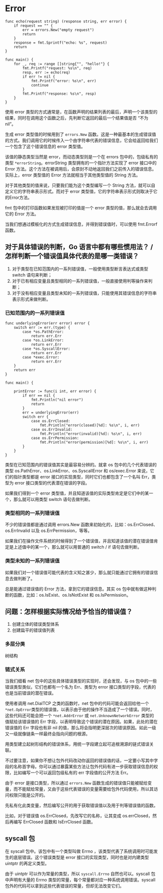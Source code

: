 # Error

```golang
func echo(request string) (response string, err error) {
    if request == "" {
        err = errors.New("empty request")
        return
    }
    response = fmt.Sprintf("echo: %s", request)
    return
}

func main() {
    for _, req := range []string{"", "hello!"} {
        fmt.Printf("request: %s\n", req)
        resp, err := echo(req)
        if err != nil {
            fmt.Printf("error: %s\n", err)
            continue
        }
        fmt.Printf("response: %s\n", resp)
    }
}
```

使用 error 类型的方式通常是，在函数声明的结果列表的最后，声明一个该类型的结果，同时在调用这个函数之后，先判断它返回的最后一个结果值是否 “不为nil”。

生成 error 类型值的时候用到了 `errors.New` 函数。这是一种最基本的生成错误值的方式。我们调用它的时候传入一个由字符串代表的错误信息，它会给返回给我们一个包含了这个错误信息的 error 类型值。

该值的静态类型当然是 error，而动态类型则是一个在 errors 包中的，包级私有的类型 `*errorString`。errorString 类型拥有的一个指针方法实现了 error 接口中的 Error 方法。这个方法在被调用后，会原封不动地返回我们之前传入的错误信息。实际上，error 类型值的 Error 方法就相当于其他类型值的 String 方法。

对于其他类型的值来说，只要我们能为这个类型编写一个 String 方法，就可以自定义它的字符串表示形式。而对于 error 类型值，它的字符串表示形式则取决于它的Error方法。

fmt 包中的打印函数如果发现被打印的值是一个 error 类型的值，那么就会去调用它的 Error 方法。

当我们想通过模板化的方式生成错误信息，并得到错误值时，可以使用 fmt.Errorf 函数。

## 对于具体错误的判断，Go 语言中都有哪些惯用法？ / 怎样判断一个错误值具体代表的是哪一类错误？

1. 对于类型在已知范围内的一系列错误值，一般使用类型断言表达式或类型 switch 语句来判断；
2. 对于已有相应变量且类型相同的一系列错误值，一般直接使用判等操作来判断；
3. 对于没有相应变量且类型未知的一系列错误值，只能使用其错误信息的字符串表示形式来做判断。

### 已知范围内的一系列错误值

```golang
func underlyingError(err error) error {
    switch err := err.(type) {
        case *os.PathError:
            return err.Err
        case *os.LinkError:
            return err.Err
        case *os.SyscallError:
            return err.Err
        case *exec.Error:
            return err.Err
    }
    return err
}

func main() {

    printError := func(i int, err error) {
        if err == nil {
            fmt.Println("nil error")
            return
        }
        err = underlyingError(err)
        switch err {
            case os.ErrClosed:
                fmt.Println("error(closed)[%d]: %s\n", i, err)
            case os.ErrInvalid:
                fmt.Println("error(invalid)[%d]: %s\n", i, err)
            case os.ErrPermission:
                fmt.Println("error(permission)[%d]: %s\n", i, err)
        }
    }
}
```

类型在已知范围内的错误值其实是最容易分辨的。就拿 os 包中的几个代表错误的类型 os.PathError、os.LinkError、os.SyscallError 和 os/exec.Error 来说，它们的指针类型都是 error 接口的实现类型，同时它们也都包含了一个名叫 Err，类型为 error 接口类型的代表潜在错误的字段。

如果我们得到一个 error 类型值，并且知道该值的实际类型肯定是它们中的某一个，那么就可以用类型 switch 语句去做判断。

### 类型相同的一系列错误值

不少的错误值都是通过调用 errors.New 函数来初始化的，比如：os.ErrClosed、os.ErrInvalid 以及 os.ErrPermission，等等。

如果我们在操作文件系统的时候得到了一个错误值，并且知道该值的潜在错误值肯定是上述值中的某一个，那么就可以用普通的 switch / if 语句去做判断。

### 类型未知的一系列错误值

如果我们对一个错误值可能代表的含义知之甚少，那么就只能通过它拥有的错误信息去做判断了。

总是能通过错误值的 Error 方法，拿到它的错误信息。其实 os 包中就有做这种判断的函数，比如：os.IsExist、os.IsNotExist 和 os.IsPermission。

## 问题：怎样根据实际情况给予恰当的错误值？

1. 创建立体的错误类型体系
2. 创建扁平的错误值列表

### 多层分类

树结构

### 链式关系

当我们细看 net 包中的这些具体错误类型的实现时，还会发现，与 os 包中的一些错误类型类似，它们也都有一个名为 Err、类型为 error 接口类型的字段，代表的也是当前错误的潜在错误。

使用者调用 net.DialTCP 之类的函数时，net 包中的代码可能会返回给他一个 `*net.OpError`类型的错误值，以表示由于他的操作不当造成了一个错误。同时，这些代码还可能会把一个 `*net.AddrError` 或 `net.UnknownNetworkError` 类型的值赋给该错误值的 Err 字段，以表明导致这个错误的潜在原因。如果，此处的潜在错误值的 Err 字段也有非 nil 的值，那么将会指明更深层次的错误原因。如此一级又一级就像链条一样最终会指向问题的根源。

用类型建立起树形结构的错误体系，用统一字段建立起可追根溯源的链式错误关联。

不过要注意，如果你不想让包外代码改动你返回的错误值的话，一定要小写其中字段的名称首字母。你可以通过暴露某些方法让包外代码有进一步获取错误信息的权限，比如编写一个可以返回包级私有的 err 字段值的公开方法 Err。

由于 error 是接口类型，所以通过 `errors.New` 函数生成的错误值只能被赋给变量，而不能赋给常量，又由于这些代表错误的变量需要给包外代码使用，所以其访问权限只能是公开的。


先私有化此类变量，然后编写公开的用于获取错误值以及用于判等错误值的函数。

比如，对于错误值 os.ErrClosed，先改写它的名称，让其变成 os.errClosed，然后再编写 ErrClosed 函数和 IsErrClosed 函数。

## syscall 包

在 syscall 包中。该包中有一个类型叫做 Errno ，该类型代表了系统调用时可能发生的底层错误。这个错误类型是 error 接口的实现类型，同时也是对内建类型 uintptr 的再定义类型。

由于 uintptr 可以作为常量的类型，所以 `syscall.Errno` 自然也可以。syscall 包中声明有大量的 Errno 类型的常量，每个常量都对应一种系统调用错误。syscall 包外的代码可以拿到这些代表错误的常量，但却无法改变它们。
